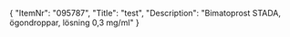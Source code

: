 {
  "ItemNr": "095787",
  "Title": "test",
  "Description": "Bimatoprost STADA, ögondroppar, lösning 0,3 mg/ml"
}